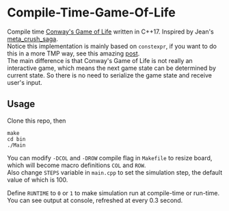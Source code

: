 # Compile-Time-Game-Of-Life
Compile time [Conway's Game of Life](https://en.wikipedia.org/wiki/Conway%27s_Game_of_Life) written in C++17. Inspired by Jean's [meta_crush_saga](https://jguegant.github.io/blogs/tech/meta-crush-saga.html).     
Notice this implementation is mainly based on `constexpr`, if you want to do this in a more TMP way, see this amazing [post](https://blog.mattbierner.com/stupid-template-tricks-super-template-tetris/).     
The main difference is that Conway's Game of Life is not really an interactive game, which means the next game state can be determined by current state. So there is no need to serialize the game state and receive user's input.

## Usage
Clone this repo, then
```
make
cd bin
./Main
```
You can modify `-DCOL` and `-DROW` compile flag in `Makefile` to resize board, which will become macro definitions `COL` and `ROW`.     
Also change `STEPS` variable in `main.cpp` to set the simulation step, the default value of which is 100.     

Define `RUNTIME` to `0` or `1` to make simulation run at compile-time or run-time.
You can see output at console, refreshed at every 0.3 second.     

